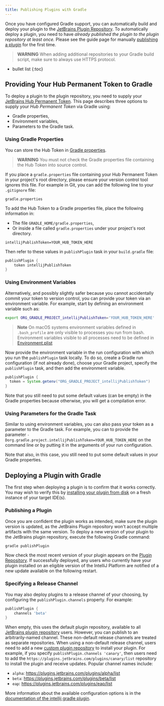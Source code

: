 ```yaml
---
title: Publishing Plugins with Gradle
---
```

<!-- Copyright 2000-2020 JetBrains s.r.o. and other contributors. Use of this source code is governed by the Apache 2.0 license that can be found in the LICENSE file. -->

Once you have configured Gradle support, you can automatically build and deploy your plugin to the [JetBrains Plugin Repository](https://plugins.jetbrains.com). 
To automatically deploy a plugin, you need to have _already published the plugin to the plugin repository at least once._ 
Please see the guide page for manually [publishing a plugin](../../basics/getting_started/publishing_plugin.md) for the first time.

> **WARNING** When adding additional repositories to your Gradle build script, make sure to always use HTTPS protocol.

* bullet list
{:toc}

## Providing Your Hub Permanent Token to Gradle
To deploy a plugin to the plugin repository, you need to supply your [JetBrains Hub Permanent Token](https://plugins.jetbrains.com/docs/marketplace/plugin-upload.html). 
This page describes three options to supply your _Hub Permanent Token_ via Gradle using: 
* Gradle properties, 
* Environment variables,
* Parameters to the Gradle task.

### Using Gradle Properties
You can store the Hub Token in [Gradle properties](https://docs.gradle.org/current/userguide/build_environment.html#sec:gradle_configuration_properties). 

> **WARNING** You must not check the Gradle properties file containing the Hub Token into source control.

If you place a `gradle.properties` file containing your Hub Permanent Token in your project's root directory, please ensure your version control tool ignores this file. 
For example in Git, you can add the following line to your `.gitignore` file:
```
gradle.properties
```

To add the Hub Token to a Gradle properties file, place the following information in:
* The file `GRADLE_HOME/gradle.properties`,
* Or inside a file called `gradle.properties` under your project's root directory.

```text
intellijPublishToken=YOUR_HUB_TOKEN_HERE
```

Then refer to these values in `publishPlugin` task in your `build.gradle` file:
```groovy
publishPlugin {
    token intellijPublishToken
}
```

### Using Environment Variables
Alternatively, and possibly slightly safer because you cannot accidentally commit your token to version control, you can provide your token via an environment variable. 
For example, start by defining an environment variable such as:
```bash
export ORG_GRADLE_PROJECT_intellijPublishToken='YOUR_HUB_TOKEN_HERE'
```

> **Note** On macOS systems environment variables defined in `.bash_profile` are only visible to processes you run from bash. 
Environment variables visible to all processes need to be defined in [Environment.plist](https://developer.apple.com/library/archive/qa/qa1067/_index.html)

Now provide the environment variable in the run configuration with which you run the `publishPlugin` task locally. 
To do so, create a Gradle run configuration (if not already done), choose your Gradle project, specify the `publishPlugin` task, and then add the environment variable. 
```groovy
publishPlugin {
  token = System.getenv("ORG_GRADLE_PROJECT_intellijPublishToken")
}
```

Note that you still need to put some default values (can be empty) in the Gradle properties because otherwise, you will get a compilation error.

### Using Parameters for the Gradle Task
Similar to using environment variables, you can also pass your token as a parameter to the Gradle task.
For example, you can to provide the parameter `-Dorg.gradle.project.intellijPublishToken=YOUR_HUB_TOKEN_HERE` on the command line or by putting it in the arguments of your run configuration.

Note that also, in this case, you still need to put some default values in your Gradle properties.


## Deploying a Plugin with Gradle
The first step when deploying a plugin is to confirm that it works correctly. 
You may wish to verify this by [installing your plugin from disk](https://www.jetbrains.com/help/idea/managing-plugins.html) on a fresh instance of your target IDE(s). 

### Publishing a Plugin
Once you are confident the plugin works as intended, make sure the plugin version is updated, as the JetBrains Plugin repository won't accept multiple artifacts with the same version. 
To deploy a new version of your plugin to the JetBrains plugin repository, execute the following Gradle command:  
```bash
gradle publishPlugin
```

Now check the most recent version of your plugin appears on the [Plugin Repository](https://plugins.jetbrains.com/). 
If successfully deployed, any users who currently have your plugin installed on an eligible version of the IntelliJ Platform are notified of a new update available on the following restart.

### Specifying a Release Channel
You may also deploy plugins to a release channel of your choosing, by configuring the `publishPlugin.channels` property. 
For example:
```groovy
publishPlugin {
    channels 'beta'
}
```

When empty, this uses the default plugin repository, available to all [JetBrains plugin repository](https://plugins.jetbrains.com/) users. 
However, you can publish to an arbitrarily-named channel. 
These non-default release channels are treated as separate repositories. 
When using a non-default release channel, users need to add a new [custom plugin repository](https://www.jetbrains.com/help/idea/managing-plugins.html#repos) to install your plugin. 
For example, if you specify `publishPlugin.channels 'canary'`, then users need to add the `https://plugins.jetbrains.com/plugins/canary/list` repository to install the plugin and receive updates. 
Popular channel names include:
* `alpha`: https://plugins.jetbrains.com/plugins/alpha/list
* `beta`: https://plugins.jetbrains.com/plugins/beta/list
* `eap`: https://plugins.jetbrains.com/plugins/eap/list

More information about the available configuration options is in the [documentation of the intellij gradle plugin](https://github.com/JetBrains/gradle-intellij-plugin/blob/master/README.md#publishing-dsl).
